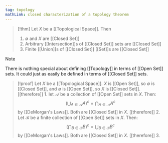 ```yaml
---
tag: topology
mathLink: closed characterization of a topology theorem
---
```

> [!thm]
> Let $X$ be a [[Topological Space]]. Then 
> 1. $\emptyset$ and $X$ are [[Closed Set]]
> 2. Arbitrary [[Intersection]]s of [[Closed Set]] sets are [[Closed Set]]
> 3. Finite [[Union]]s of [[Closed Set]] [[Set]]s are [[Closed Set]]
> 

>[!note]
There is nothing special about defining [[Topology]] in terms of [[Open Set]] sets. It could just as easily be defined in terms of [[Closed Set]] sets.

> [!proof]
> Let $X$ be a [[Topological Space]]. $X$ is [[Open Set]], so $\emptyset$ is [[Closed Set]], and $\emptyset$ is [[Open Set]], so $X$ is [[Closed Set]]. [[therefore]] 1.
> let $\mathcal{A}$ be a collection of [[Open Set]] sets in $X$. Then:
> $$\left(\bigcup_{A\in\mathcal{A}}A\right)^c = \bigcap_{A\in\mathcal{A}}A^c$$
> by [[DeMorgan's Laws]]. Both are [[Closed Set]] in $X$. [[therefore]] 2.
> Let $\mathcal{B}$ be a finite collection of [[Open Set]] sets in $X$. Then:
> $$\left(\bigcap_{B\in\mathcal{B}}B\right)^c = \bigcup_{B\in\mathcal{B}}B^c$$
> by [[DeMorgan's Laws]]. Both are [[Closed Set]] in $X$. [[therefore]] 3.
